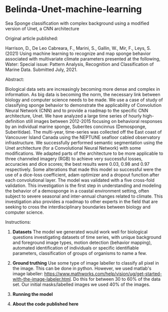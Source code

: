 # Belinda-Unet-machine-learning
Sea Sponge classification with complex background using a modified version of Unet, a CNN architecture 

Original article published: 

Harrison, D., De Leo Cabreara, F., Marini, S., Gallin, W., Mir, F., Leys, S. (2021) Using machine learning to recognize and map sponge behavior associated with multivariate climate parameters presented at the following, Water: Special issue: Pattern Analysis, Recognition and Classification of Marine Data. Submitted July, 2021.

Abstract:

Biological data sets are increasingly becoming more dense and complex in information. As big data is becoming the norm, the necessary link between biology and computer science needs to be made. We use a case of study of classifying sponge behavior to demonstrate the applicability of Convolution Neural Network (CNN) and to provide a roadmap to the specific CNN architecture, Unet. We have analyzed a large time series of hourly high-definition still images between 2012-2015 focusing on behavioral responses by an individual marine sponge, Suberites concinnus (Demosponge, Suberitidae). The multi-year, time-series was collected off the East coast of Vancouver Island Canada using the NEPTUNE seafloor cabled observatory infrastructure. We successfully performed semantic segmentation using the Unet architecture (for a Convolutional Neural Network) with some modifications. We adapted parts of the architecture to be more applicable to three channeled imagery (RGB) to achieve very successful losses, accuracies and dice scores; the best results were  0.03, 0.98 and 0.97 respectively. Some alterations that made this model so successful were the use of a dice-loss coefficient, adam optimizer and a dropout function after each convolutional layer. The model was validated with a five cross-fold validation. This investigation is the first step in understanding and modeling the behavior of a demosponge in a coastal environment setting, often subject to severe seasonal and inter-annual changes related to climate. This investigation also provides a roadmap to other experts in the field that are seeking to cross the interdisciplinary boundaries between  biology and computer science. 

Instructions:
1. **Datasets**
The model we generated would work well for biological questions investigating datasets of time series, with unique background and foreground image types, motion detection (behavior mapping), automated identification of individuals or specific identifiable parameters, classification of groups of organisms to name a few. 



2. **Ground truthing**
Use some type of image labeller to classify all pixel in the image. This can be done in python. However, we used matlab's image labeller: https://www.mathworks.com/help/vision/ug/get-started-with-the-image-labeler.html. Do this for between 30 to 60% of the data set. Our initial masks/labelled images we used 40% of the images.

3. **Running the model**


4. **About the code published here**
